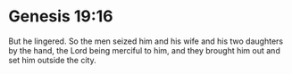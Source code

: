 # Genesis 19:16

But he lingered. So the men seized him and his wife and his two daughters by the hand, the Lord being merciful to him, and they brought him out and set him outside the city.

